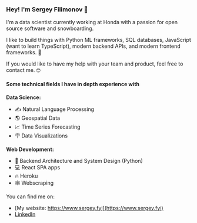 ### Hey! I'm Sergey Filimonov 👋

I'm a data scientist currently working at Honda with a passion for open source software and snowboarding.

I like to build things with Python ML frameworks, SQL databases, JavaScript (want to learn TypeScript), modern backend APIs, and modern frontend frameworks. 🤖

If you would like to have my help with your team and product, feel free to contact me. 🤓

#### Some technical fields I have in depth experience with

**Data Science:**
- ✍ Natural Language Processing  
- 🌎 Geospatial Data
- 📈 Time Series Forecasting 
- 🪧 Data Visualizations 


**Web Development:**
- 🐍 Backend Architecture and System Design (Python)
- 💻 React SPA apps
- 🔥 Heroku 
- 🕸️ Webscraping 

You can find me on:

- [My website: https://www.sergey.fyi](https://www.sergey.fyi)
- [LinkedIn](https://www.linkedin.com/in/sergey-osu/)




